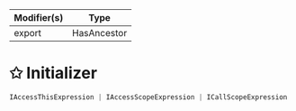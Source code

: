 | Modifier(s)                            | Type                     |
|----------------------------------------|--------------------------|
| export | HasAncestor |

# &#10025; Initializer

```ts
IAccessThisExpression | IAccessScopeExpression | ICallScopeExpression
```